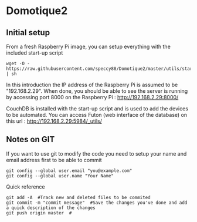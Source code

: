 # Domotique2

## Initial setup
From a fresh Raspberry Pi image, you can setup everything with the included start-up script 
```
wget -O - https://raw.githubusercontent.com/speccy88/Domotique2/master/utils/startup.sh | sh
```
In this introduction the IP address of the Raspberry Pi is assumed to be "192.168.2.29".
When done, you should be able to see the server is running by accessing port 8000 on the Raspberry Pi : http://192.168.2.29:8000/

CouchDB is installed with the start-up script and is used to add the devices to be automated. You can access Futon (web interface of the database) on this url : http://192.168.2.29:5984/_utils/

## Notes on GIT
If you want to use git to modify the code you need to setup your name and email address first to be able to commit
```
git config --global user.email "you@example.com"
git config --global user.name "Your Name"
```
Quick reference
```
git add -A  #Track new and deleted files to be commited
git commit -m "commit message"  #Save the changes you've done and add a quick description of the changes 
git push origin master  #
```

